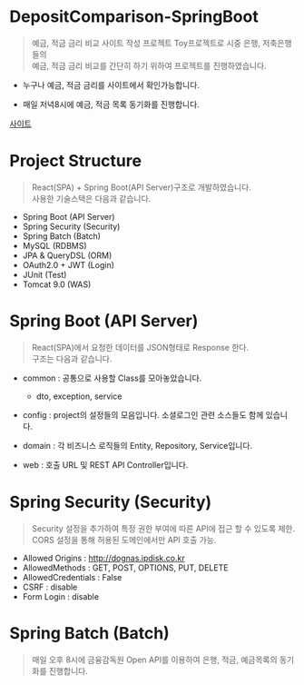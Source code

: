 # DepositComparison-SpringBoot

> 예금, 적금 금리 비교 사이트 작성 프로젝트
Toy프로젝트로 시중 은행, 저축은행들의 
<br/>예금, 적금 금리 비교를 간단히 하기 위하여 프로젝트를 진행하였습니다.
- 누구나 예금, 적금 금리를 사이트에서 확인가능합니다.

- 매일 저녁8시에 예금, 적금 목록 동기화를 진행합니다.

[사이트](http://dognas.ipdisk.co.kr)

# Project Structure
> React(SPA) + Spring Boot(API Server)구조로 개발하였습니다.
<br>사용한 기술스택은 다음과 같습니다.

- Spring Boot (API Server)
- Spring Security (Security)
- Spring Batch (Batch)
- MySQL (RDBMS)
- JPA & QueryDSL (ORM)
- OAuth2.0 + JWT (Login)
- JUnit (Test)
- Tomcat 9.0 (WAS)

# Spring Boot (API Server)
> React(SPA)에서 요청한 데이터를 JSON형태로 Response 한다.
<br>구조는 다음과 같습니다.

- common : 공통으로 사용할 Class를 모아놓았습니다.
  - dto, exception, service
- config : project의 설정들의 모음입니다.
소셜로그인 관련 소스들도 함께 있습니다.

- domain : 각 비즈니스 로직들의 Entity, Repository, Service입니다.

- web : 호출 URL 및 REST API Controller입니다.


# Spring Security (Security)
> Security 설정을 추가하여 특정 권한 부여에 따른 API에 접근 할 수 있도록 제한.
<Br /> CORS 설정을 통해 허용된 도메인에서만 API 호출 가능.

- Allowed Origins : http://dognas.ipdisk.co.kr
- AllowedMethods : GET, POST, OPTIONS, PUT, DELETE
- AllowedCredentials : False
- CSRF : disable
- Form Login : disable

# Spring Batch (Batch)
> 매일 오후 8시에 금융감독원 Open API를 이용하여 은행, 적금, 예금목록의 동기화를 진행합니다.
